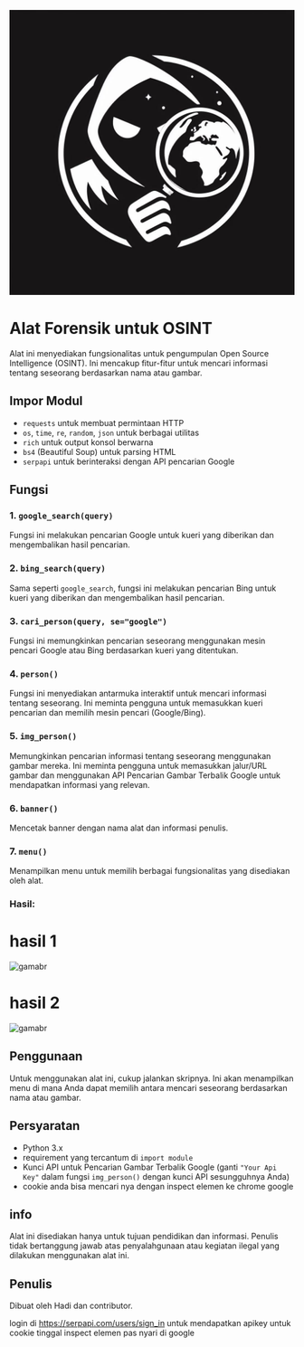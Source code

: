 ![gamabr](OIG1.Y.4fC4r.jpg)

# Alat Forensik untuk OSINT

Alat ini menyediakan fungsionalitas untuk pengumpulan Open Source Intelligence (OSINT). Ini mencakup fitur-fitur untuk mencari informasi tentang seseorang berdasarkan nama atau gambar.

## Impor Modul

- `requests` untuk membuat permintaan HTTP
- `os`, `time`, `re`, `random`, `json` untuk berbagai utilitas
- `rich` untuk output konsol berwarna
- `bs4` (Beautiful Soup) untuk parsing HTML
- `serpapi` untuk berinteraksi dengan API pencarian Google

## Fungsi

### 1. `google_search(query)`

Fungsi ini melakukan pencarian Google untuk kueri yang diberikan dan mengembalikan hasil pencarian.

### 2. `bing_search(query)`

Sama seperti `google_search`, fungsi ini melakukan pencarian Bing untuk kueri yang diberikan dan mengembalikan hasil pencarian.

### 3. `cari_person(query, se="google")`

Fungsi ini memungkinkan pencarian seseorang menggunakan mesin pencari Google atau Bing berdasarkan kueri yang ditentukan.

### 4. `person()`

Fungsi ini menyediakan antarmuka interaktif untuk mencari informasi tentang seseorang. Ini meminta pengguna untuk memasukkan kueri pencarian dan memilih mesin pencari (Google/Bing).

### 5. `img_person()`

Memungkinkan pencarian informasi tentang seseorang menggunakan gambar mereka. Ini meminta pengguna untuk memasukkan jalur/URL gambar dan menggunakan API Pencarian Gambar Terbalik Google untuk mendapatkan informasi yang relevan.

### 6. `banner()`

Mencetak banner dengan nama alat dan informasi penulis.

### 7. `menu()`

Menampilkan menu untuk memilih berbagai fungsionalitas yang disediakan oleh alat.

### Hasil:

# hasil 1

![gamabr](https://github.com/lahadiyani/WatchMan/blob/main/Screenshot%20(47).png)

# hasil 2

![gamabr](https://github.com/lahadiyani/WatchMan/blob/main/Screenshot%20(48).png)

## Penggunaan

Untuk menggunakan alat ini, cukup jalankan skripnya. Ini akan menampilkan menu di mana Anda dapat memilih antara mencari seseorang berdasarkan nama atau gambar.

## Persyaratan

- Python 3.x
- requirement yang tercantum di `import module`
- Kunci API untuk Pencarian Gambar Terbalik Google (ganti `"Your Api Key"` dalam fungsi `img_person()` dengan kunci API sesungguhnya Anda)
- cookie anda bisa mencari nya dengan inspect elemen ke chrome google 

## info

Alat ini disediakan hanya untuk tujuan pendidikan dan informasi. Penulis tidak bertanggung jawab atas penyalahgunaan atau kegiatan ilegal yang dilakukan menggunakan alat ini.

## Penulis

Dibuat oleh Hadi dan contributor.


login di https://serpapi.com/users/sign_in untuk mendapatkan apikey
untuk cookie tinggal inspect elemen pas nyari di google
